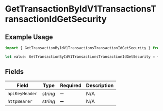 # GetTransactionByIdV1TransactionsTransactionIdGetSecurity

## Example Usage

```typescript
import { GetTransactionByIdV1TransactionsTransactionIdGetSecurity } from "@kintsugi-tax/tax-platform-sdk/models/operations";

let value: GetTransactionByIdV1TransactionsTransactionIdGetSecurity = {};
```

## Fields

| Field              | Type               | Required           | Description        |
| ------------------ | ------------------ | ------------------ | ------------------ |
| `apiKeyHeader`     | *string*           | :heavy_minus_sign: | N/A                |
| `httpBearer`       | *string*           | :heavy_minus_sign: | N/A                |